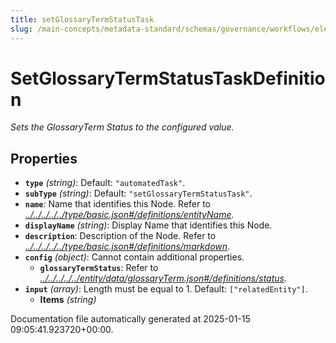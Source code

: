 ```yaml
---
title: setGlossaryTermStatusTask
slug: /main-concepts/metadata-standard/schemas/governance/workflows/elements/nodes/automatedtask/setglossarytermstatustask
---
```


# SetGlossaryTermStatusTaskDefinition

*Sets the GlossaryTerm Status to the configured value.*

## Properties

- **`type`** *(string)*: Default: `"automatedTask"`.
- **`subType`** *(string)*: Default: `"setGlossaryTermStatusTask"`.
- **`name`**: Name that identifies this Node. Refer to *[../../../../../type/basic.json#/definitions/entityName](#/../../../../type/basic.json#/definitions/entityName)*.
- **`displayName`** *(string)*: Display Name that identifies this Node.
- **`description`**: Description of the Node. Refer to *[../../../../../type/basic.json#/definitions/markdown](#/../../../../type/basic.json#/definitions/markdown)*.
- **`config`** *(object)*: Cannot contain additional properties.
  - **`glossaryTermStatus`**: Refer to *[../../../../../entity/data/glossaryTerm.json#/definitions/status](#/../../../../entity/data/glossaryTerm.json#/definitions/status)*.
- **`input`** *(array)*: Length must be equal to 1. Default: `["relatedEntity"]`.
  - **Items** *(string)*


Documentation file automatically generated at 2025-01-15 09:05:41.923720+00:00.
